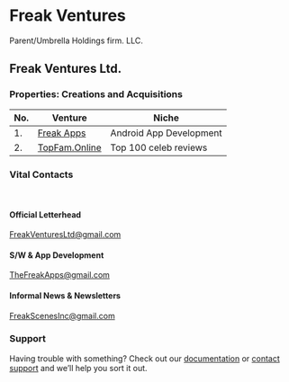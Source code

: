 # Freak Ventures
Parent/Umbrella Holdings firm. LLC. 
## Freak Ventures Ltd.

### Properties: Creations and Acquisitions
 No. | Venture | Niche 
 ---- | ---- | ---- 
1.| [Freak Apps](http://FreakAppsAndroid.github.io) | Android App Development 
2.| [TopFam.Online](http//topfam.online) | Top 100 celeb reviews  

### Vital Contacts
 
#### Official Letterhead
<FreakVenturesLtd@gmail.com>
#### S/W & App Development 
<TheFreakApps@gmail.com>
#### Informal News & Newsletters 
<FreakScenesInc@gmail.com>


### Support

Having trouble with something? Check out our [documentation](https://github.com/FreakVentures.README.md) or [contact support](https://github.com/FreakVentures) and we’ll help you sort it out.
